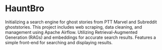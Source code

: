 # HauntBro
Initializing a search engine for ghost stories from PTT Marvel and Subreddit ghoststories. This project includes web scraping, data cleaning, and management using Apache Airflow. Utilizing Retrieval-Augmented Generation (RAGs) and embeddings for accurate search results. Features a simple front-end for searching and displaying results.
